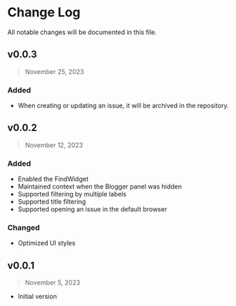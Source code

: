 # Change Log

All notable changes will be documented in this file.

## v0.0.3

> November 25, 2023

### Added

- When creating or updating an issue, it will be archived in the repository.

## v0.0.2

> November 12, 2023

### Added

- Enabled the FindWidget
- Maintained context when the Blogger panel was hidden
- Supported filtering by multiple labels
- Supported title filtering
- Supported opening an issue in the default browser

### Changed

- Optimized UI styles

## v0.0.1

> November 5, 2023

- Initial version
